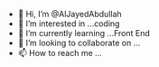 - 👋 Hi, I’m @AlJayedAbdullah
- 👀 I’m interested in ...coding
- 🌱 I’m currently learning ...Front End
- 💞️ I’m looking to collaborate on ...
- 📫 How to reach me ...

<!---
AlJayedAbdullah/AlJayedAbdullah is a ✨ special ✨ repository because its `README.md` (this file) appears on your GitHub profile.
You can click the Preview link to take a look at your changes.
--->
